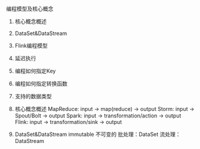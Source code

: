 编程模型及核心概念


1. 核心概念概述
2. DataSet&DataStream
3. Flink编程模型
4. 延迟执行
5. 编程如何指定Key
6. 编程如何指定转换函数
7. 支持的数据类型



1. 核心概念概述
MapReduce: input -> map(reduce) -> output
Storm: input -> Spout/Bolt -> output
Spark: input -> transformation/action -> output
Flink: input -> transformation/sink -> output




2. DataSet&DataStream
   immutable  不可变的
   批处理：DataSet
   流处理：DataStream

